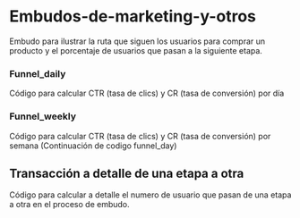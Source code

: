 # Embudos-de-marketing-y-otros
Embudo para ilustrar la ruta que siguen los usuarios para comprar un producto y el porcentaje de usuarios que pasan a la siguiente etapa.

### Funnel_daily 
Código para calcular CTR (tasa de clics) y CR (tasa de conversión) por día

### Funnel_weekly 
Código para calcular CTR (tasa de clics) y CR (tasa de conversión) por semana (Continuación de codigo funnel_day)

## Transacción a detalle de una etapa a otra
Código para calcular a detalle el numero de usuario que pasan de una etapa a otra en el proceso de embudo.
